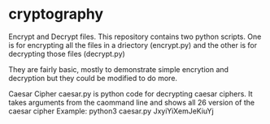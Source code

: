 # cryptography
Encrypt and Decrypt files.
This repository contains two python scripts. One is for encrypting all the files in a driectory (encrypt.py) 
and the other is for decrypting those files (decrypt.py)

They are fairly basic, mostly to demonstrate simple encrytion and decryption but they could be modified to do more.

Caesar Cipher
caesar.py is python code for decrypting caesar ciphers.
It takes arguments from the caommand line and shows all 26 version of the caesar cipher
Example: python3 caesar.py JxyiYiXemJeKiuYj
